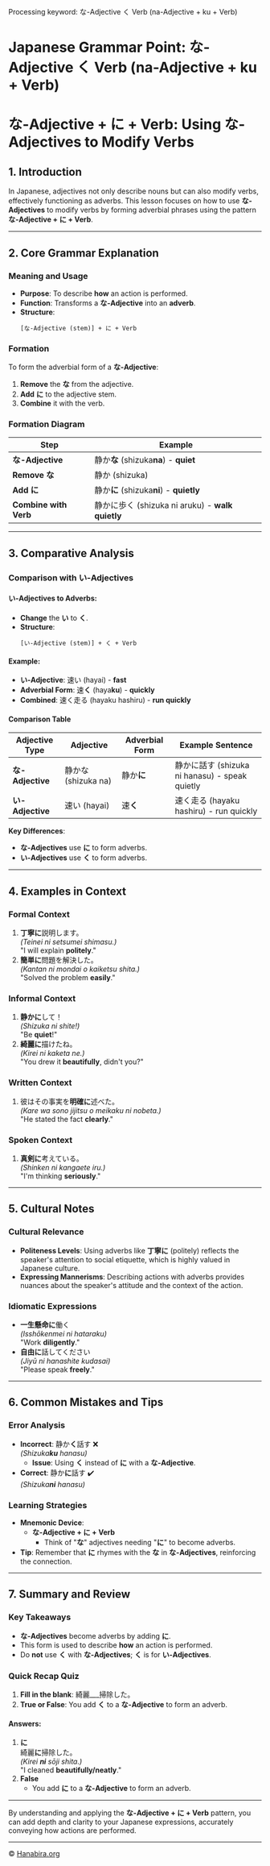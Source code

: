 Processing keyword: な-Adjective く Verb (na-Adjective + ku + Verb)
# Japanese Grammar Point: な-Adjective く Verb (na-Adjective + ku + Verb)
# な-Adjective + に + Verb: Using な-Adjectives to Modify Verbs
## 1. Introduction
In Japanese, adjectives not only describe nouns but can also modify verbs, effectively functioning as adverbs. This lesson focuses on how to use **な-Adjectives** to modify verbs by forming adverbial phrases using the pattern **な-Adjective + に + Verb**.

---
## 2. Core Grammar Explanation
### Meaning and Usage
- **Purpose**: To describe **how** an action is performed.
- **Function**: Transforms a **な-Adjective** into an **adverb**.
- **Structure**:
  ```
  [な-Adjective (stem)] + に + Verb
  ```
### Formation
To form the adverbial form of a **な-Adjective**:
1. **Remove** the **な** from the adjective.
2. **Add** **に** to the adjective stem.
3. **Combine** it with the verb.
### Formation Diagram
| Step                 | Example                                              |
| -------------------- | ---------------------------------------------------- |
| **な-Adjective**     | 静か**な** (shizuka**na**) - **quiet**                |
| **Remove な**        | 静か (shizuka)                                        |
| **Add に**           | 静か**に** (shizuka**ni**) - **quietly**              |
| **Combine with Verb**| 静かに歩く (shizuka ni aruku) - **walk quietly**      |
---
## 3. Comparative Analysis
### Comparison with い-Adjectives
#### い-Adjectives to Adverbs:
- **Change** the **い** to **く**.
- **Structure**:
  ```
  [い-Adjective (stem)] + く + Verb
  ```
#### Example:
- **い-Adjective**: 速い (hayai) - **fast**
- **Adverbial Form**: 速**く** (haya**ku**) - **quickly**
- **Combined**: 速く走る (hayaku hashiru) - **run quickly**
#### Comparison Table
| Adjective Type | Adjective         | Adverbial Form | Example Sentence                      |
| -------------- | ----------------- | -------------- | ------------------------------------- |
| **な-Adjective** | 静かな (shizuka na) | 静か**に**      | 静かに話す (shizuka ni hanasu) - speak quietly |
| **い-Adjective** | 速い (hayai)       | 速**く**        | 速く走る (hayaku hashiru) - run quickly     |
**Key Differences**:
- **な-Adjectives** use **に** to form adverbs.
- **い-Adjectives** use **く** to form adverbs.
---
## 4. Examples in Context
### Formal Context
1. **丁寧に**説明します。  
   *(Teinei ni setsumei shimasu.)*  
   "I will explain **politely**."
2. **簡単に**問題を解決した。  
   *(Kantan ni mondai o kaiketsu shita.)*  
   "Solved the problem **easily**."
### Informal Context
1. **静かに**して！  
   *(Shizuka ni shite!)*  
   "Be **quiet**!"
2. **綺麗に**描けたね。  
   *(Kirei ni kaketa ne.)*  
   "You drew it **beautifully**, didn't you?"
### Written Context
1. 彼はその事実を**明確に**述べた。  
   *(Kare wa sono jijitsu o meikaku ni nobeta.)*  
   "He stated the fact **clearly**."
### Spoken Context
1. **真剣に**考えている。  
   *(Shinken ni kangaete iru.)*  
   "I'm thinking **seriously**."
---
## 5. Cultural Notes
### Cultural Relevance
- **Politeness Levels**: Using adverbs like **丁寧に** (politely) reflects the speaker's attention to social etiquette, which is highly valued in Japanese culture.
- **Expressing Mannerisms**: Describing actions with adverbs provides nuances about the speaker's attitude and the context of the action.
### Idiomatic Expressions
- **一生懸命に**働く  
  *(Isshōkenmei ni hataraku)*  
  "Work **diligently**."
- **自由に**話してください  
  *(Jiyū ni hanashite kudasai)*  
  "Please speak **freely**."
---
## 6. Common Mistakes and Tips
### Error Analysis
- **Incorrect**: 静か**く**話す ❌  
  *(Shizuka**ku** hanasu)*
    - **Issue**: Using **く** instead of **に** with a **な-Adjective**.
- **Correct**: 静か**に**話す ✔️  
  *(Shizuka**ni** hanasu)*
### Learning Strategies
- **Mnemonic Device**:  
  - **な-Adjective + に + Verb**  
    - Think of "**な**" adjectives needing "**に**" to become adverbs.
- **Tip**: Remember that **に** rhymes with the **な** in **な-Adjectives**, reinforcing the connection.
---
## 7. Summary and Review
### Key Takeaways
- **な-Adjectives** become adverbs by adding **に**.
- This form is used to describe **how** an action is performed.
- Do **not** use **く** with **な-Adjectives**; **く** is for **い-Adjectives**.
### Quick Recap Quiz
1. **Fill in the blank**: 綺麗___掃除した。
2. **True or False**: You add **く** to a **な-Adjective** to form an adverb.
#### Answers:
1. **に**  
   綺麗**に**掃除した。  
   *(Kirei **ni** sōji shita.)*  
   "I cleaned **beautifully/neatly**."
2. **False**  
   - You add **に** to a **な-Adjective** to form an adverb.
---
By understanding and applying the **な-Adjective + に + Verb** pattern, you can add depth and clarity to your Japanese expressions, accurately conveying how actions are performed.


---

© [Hanabira.org](https://hanabira.org)
